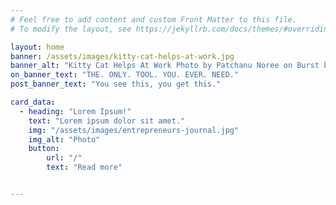 ```yaml
---
# Feel free to add content and custom Front Matter to this file.
# To modify the layout, see https://jekyllrb.com/docs/themes/#overriding-theme-defaults

layout: home
banner: /assets/images/kitty-cat-helps-at-work.jpg
banner_alt: "Kitty Cat Helps At Work Photo by Patchanu Noree on Burst by Shopify"
on_banner_text: "THE. ONLY. TOOL. YOU. EVER. NEED."
post_banner_text: "You see this, you get this."

card_data:
  - heading: "Lorem Ipsum!"
    text: "Lorem ipsum dolor sit amet."
    img: "/assets/images/entrepreneurs-journal.jpg"
    img_alt: "Photo"
    button:
        url: "/"
        text: "Read more"


---
```

